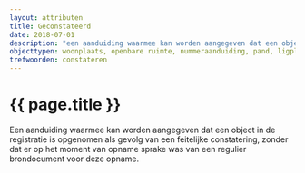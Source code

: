 ```yaml
---
layout: attributen
title: Geconstateerd
date: 2018-07-01
description: "een aanduiding waarmee kan worden aangegeven dat een object in de registratie is opgenomen als gevolg van een feitelijke constatering, zonder dat er op het moment van opname sprake was van een regulier brondocument voor deze opname"
objecttypen: woonplaats, openbare ruimte, nummeraanduiding, pand, ligplaats, standplaats, verblijfsobject
trefwoorden: constateren
---
```


# {{ page.title }}

Een aanduiding waarmee kan worden aangegeven dat een object in de registratie is opgenomen als gevolg van een feitelijke constatering, zonder dat er op het moment van opname sprake was van een regulier brondocument voor deze opname.
